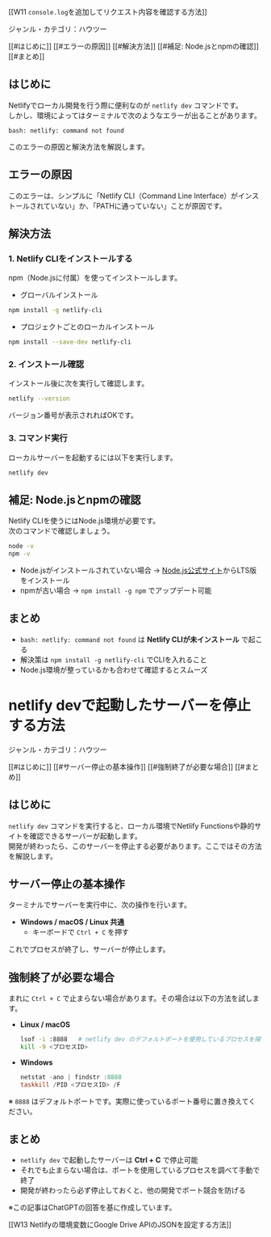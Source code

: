 [[W11 `console.log`を追加してリクエスト内容を確認する方法]]

ジャンル・カテゴリ：ハウツー

[[#はじめに]]
[[#エラーの原因]]
[[#解決方法]]
[[#補足: Node.jsとnpmの確認]]
[[#まとめ]]

## はじめに
Netlifyでローカル開発を行う際に便利なのが `netlify dev` コマンドです。  
しかし、環境によってはターミナルで次のようなエラーが出ることがあります。

```
bash: netlify: command not found
```

このエラーの原因と解決方法を解説します。

## エラーの原因
このエラーは、シンプルに「Netlify CLI（Command Line Interface）がインストールされていない」か、「PATHに通っていない」ことが原因です。

## 解決方法
### 1. Netlify CLIをインストールする
npm（Node.jsに付属）を使ってインストールします。

- グローバルインストール
```bash
npm install -g netlify-cli
```

- プロジェクトごとのローカルインストール
```bash
npm install --save-dev netlify-cli
```

### 2. インストール確認
インストール後に次を実行して確認します。
```bash
netlify --version
```
バージョン番号が表示されればOKです。

### 3. コマンド実行
ローカルサーバーを起動するには以下を実行します。
```bash
netlify dev
```

## 補足: Node.jsとnpmの確認
Netlify CLIを使うにはNode.js環境が必要です。  
次のコマンドで確認しましょう。

```bash
node -v
npm -v
```

- Node.jsがインストールされていない場合 → [Node.js公式サイト](https://nodejs.org/)からLTS版をインストール  
- npmが古い場合 → `npm install -g npm` でアップデート可能

## まとめ
- `bash: netlify: command not found` は **Netlify CLIが未インストール** で起こる  
- 解決策は `npm install -g netlify-cli` でCLIを入れること  
- Node.js環境が整っているかも合わせて確認するとスムーズ  

# netlify devで起動したサーバーを停止する方法

ジャンル・カテゴリ：ハウツー

[[#はじめに]]
[[#サーバー停止の基本操作]]
[[#強制終了が必要な場合]]
[[#まとめ]]

## はじめに
`netlify dev` コマンドを実行すると、ローカル環境でNetlify Functionsや静的サイトを確認できるサーバーが起動します。  
開発が終わったら、このサーバーを停止する必要があります。ここではその方法を解説します。

## サーバー停止の基本操作
ターミナルでサーバーを実行中に、次の操作を行います。

- **Windows / macOS / Linux 共通**
  - キーボードで `Ctrl + C` を押す

これでプロセスが終了し、サーバーが停止します。

## 強制終了が必要な場合
まれに `Ctrl + C` で止まらない場合があります。その場合は以下の方法を試します。

- **Linux / macOS**
  ```bash
  lsof -i :8888   # netlify dev のデフォルトポートを使用しているプロセスを探す
  kill -9 <プロセスID>
  ```

- **Windows**
  ```powershell
  netstat -ano | findstr :8888
  taskkill /PID <プロセスID> /F
  ```

※ `8888` はデフォルトポートです。実際に使っているポート番号に置き換えてください。

## まとめ
- `netlify dev` で起動したサーバーは **Ctrl + C** で停止可能  
- それでも止まらない場合は、ポートを使用しているプロセスを調べて手動で終了  
- 開発が終わったら必ず停止しておくと、他の開発でポート競合を防げる  

※この記事はChatGPTの回答を基に作成しています。

[[W13 Netlifyの環境変数にGoogle Drive APIのJSONを設定する方法]]